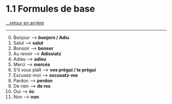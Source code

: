 # 1.1 Formules de base

[...retour en arrière](../../menu_fiches.md)

--- 

0. Bonjour --> **bonjorn / Adiu**
1. Salut --> **salut**
2. Bonsoir --> **bonser**
3. Au revoir --> **Adissiatz**
4. Adieu --> **adieu**
5. Merci --> **mercés**
6. S'il vous plaît --> **vos prègui / te prègui**
7. Excusez-moi --> **excusatz-me**
8. Pardon --> **perdon**
9. De rien --> **de res**
10. Oui --> **òc**
11. Non --> **non**